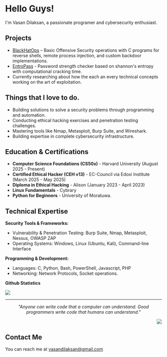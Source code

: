 # Hello Guys!
I'm Vasan Dilaksan, a passionate programer and cybersecurity enthusiast.

## Projects
* [BlackHatOps](https://github.com/CyberForgeEx/BlackHatOps) – Basic Offensive Security operations with C programs for reverse shells, remote process injection, and custom backdoor implementations.
* [EntroPass](https://github.com/CyberForgeEx/EntroPass) - Password strength checker based on shannon's entropy with computational cracking time.
*  Currently researching about how the each an every technical concepts working on the art of exploitation. 

## Things that I love to do.
* Building solutions to solve a security problems through programming and automation.
* Conducting ethical hacking exercises and penetration testing challenges.
* Mastering tools like Nmap, Metasploit, Burp Suite, and Wireshark.
* Building expertise in complete cybersecurity infrastructure.

## Education & Certifications
* **Computer Science Foundations (CS50x)** - Harvard University (August 2025 - Present)
* **Certified Ethical Hacker (CEH v13)** - EC-Council via Edoxi Institute (March 2025 - May 2025)
* **Diploma in Ethical Hacking** - Alison (January 2023 - April 2023)
* **Linux Fundamentals** - Cybrary
* **Python for Beginners** - University of Moratuwa.

## Technical Expertise
**Security Tools & Frameworks:**
* Vulnerability & Penetration Testing: Burp Suite, Nmap, Metasploit, Nessus, OWASP ZAP
* Operating Systems: Windows, Linux (Ubuntu, Kali), Command-line Interface

**Programming & Development:**
* Languages: C, Python, Bash, PowerShell, Javascript, PHP
* Networking: Network Protocols, Socket operations.

**Github Statistics**
<p>
  <img src="https://github-readme-streak-stats.herokuapp.com/?user=CyberForgeEx&theme=tokyonight&hide_border=true"/>
</p>

---

<p align="center">
  <em>"Anyone can write code that a computer can understand. Good programmers write code that humans can understand."</em>
</p>

<p align="right">
    <img src ="https://komarev.com/ghpvc/?username=CyberForgeEx&label=Profile+Views&color=blueviolet"/>
</p>
  
## Contact Me
You can reach me at <vasandilaksan@gmail.com>

